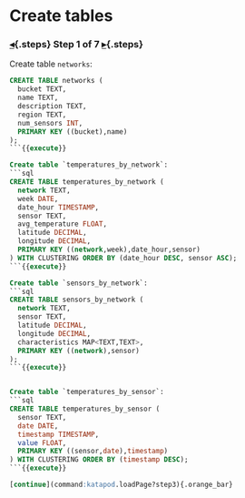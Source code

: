<div class="top">

# Create tables
### [◂](command:katapod.loadPage?step1){.steps} Step 1 of 7 [▸](command:katapod.loadPage?step3){.steps}
</div>

Create table `networks`:
```sql
CREATE TABLE networks (
  bucket TEXT,
  name TEXT,
  description TEXT,
  region TEXT,
  num_sensors INT,
  PRIMARY KEY ((bucket),name)
);
```{{execute}}

Create table `temperatures_by_network`:
```sql
CREATE TABLE temperatures_by_network (
  network TEXT,
  week DATE,
  date_hour TIMESTAMP,
  sensor TEXT,
  avg_temperature FLOAT,
  latitude DECIMAL,
  longitude DECIMAL,
  PRIMARY KEY ((network,week),date_hour,sensor)
) WITH CLUSTERING ORDER BY (date_hour DESC, sensor ASC);
```{{execute}}

Create table `sensors_by_network`:
```sql
CREATE TABLE sensors_by_network (
  network TEXT,
  sensor TEXT,
  latitude DECIMAL,
  longitude DECIMAL,
  characteristics MAP<TEXT,TEXT>,
  PRIMARY KEY ((network),sensor)
);
```{{execute}}


Create table `temperatures_by_sensor`:
```sql
CREATE TABLE temperatures_by_sensor (
  sensor TEXT,
  date DATE,
  timestamp TIMESTAMP,
  value FLOAT,
  PRIMARY KEY ((sensor,date),timestamp)
) WITH CLUSTERING ORDER BY (timestamp DESC);
```{{execute}}

[continue](command:katapod.loadPage?step3){.orange_bar}